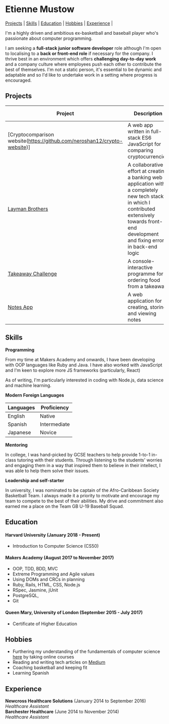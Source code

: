 # Etienne Mustow

 [Projects](#projects) | [Skills](#skills) | [Education](#education) | [Hobbies](#hobbies) | [Experience](#experience) |

I'm a highly driven and ambitious ex-basketball and baseball player who's passionate about computer programming.

I am seeking a **full-stack junior software developer** role although I'm open to localising to a **back or front-end role** if necessary for the company. I thrive best in an environment which offers **challenging day-to-day work** and a company culture where employees push each other to contribute the best of themselves. I'm not a static person, it's essential to be dynamic and adaptable and so I'd like to undertake work in a setting where progress is encouraged.

<a name="projects"></a>
## Projects

|Project | Description | Technologies Used |
|--------|--------|--------|
| [Cryptocomparison website(https://github.com/neroshan12/crypto-website)] | A web app written in full-stack ES6 JavaScript for comparing cryptocurrencies | Node.js, Express.js |
|[Layman Brothers](https://github.com/etiennemustow/laymanbrothers)| A collaborative effort at creating a banking web application with a completely new tech stack in which I contributed extensively towards front-end development and fixing errors in back-end logic | Java, HTML & CSS, Spring Boot, Maven, PostgreSQL, Spring JPA and Thymeleaf. Tested with: jUnit and Selenium |
|[Takeaway Challenge](https://github.com/etiennemustow/takeaway-challenge) | A console-interactive programme for ordering food from a takeaway | Ruby. Tested with: RSpec
|[Notes App](https://github.com/etiennemustow/notes-app)| A web application for creating, storing and viewing notes | Javascript, Node.js, HTML & CSS

<a id="skills"></a>
## Skills

**Programming**

From my time at Makers Academy and onwards, I have been developing with OOP languages like Ruby and Java. I have also worked with JavaScript and I'm keen to explore more JS frameworks (particularly, React)

As of writing, I'm particularly interested in coding with Node.js, data science and machine learning.


**Modern Foreign Languages**

| Languages | Proficiency |
|-----------|--------------|
| English | Native |
| Spanish | Intermediate |
| Japanese | Novice |


**Mentoring**


In college, I was hand-picked by GCSE teachers to help provide 1-to-1 in-class tutoring with their students.
Through listening to the students' worries and engaging them in a way that inspired them to believe in their intellect, I was able to help them solve their issues.


**Leadership and self-starter**

In university, I was nominated to be captain of the Afro-Caribbean Society Basketball Team. I always made it a priority to motivate and encourage my team to compete to the best of their abilities. My drive and commitment also earned me a place on the Team GB U-19 Baseball Squad.


<a id="education"></a>
## Education

#### Harvard University (January 2018 - Present)

- Introduction to Computer Science (CS50)

#### Makers Academy (August 2017 to November 2017)

- OOP, TDD, BDD, MVC
- Extreme Programming and Agile values
- Using DOMs and CRCs in planning
- Ruby, Rails, HTML, CSS, Node.js
- RSpec, Jasmine, jUnit
- PostgreSQL,
- Git

#### Queen Mary, University of London (September 2015 - July 2017)

- Certificate of Higher Education

<a name="hobbies"></a>

## Hobbies

- Furthering my understanding of the fundamentals of computer science [here](https://github.com/ossu/computer-science) by taking online courses
- Reading and writing tech articles on [Medium](https://medium.com/@etiennemustow)
- Coaching basketball and keeping fit
- Learning Spanish


<a id="experience"></a>
## Experience

**Newcross Healthcare Solutions** (January 2014 to September 2016)    
*Healthcare Assistant*  
**Barchester Healthcare** (June 2014 to November 2014)   
*Healthcare Assistant*
